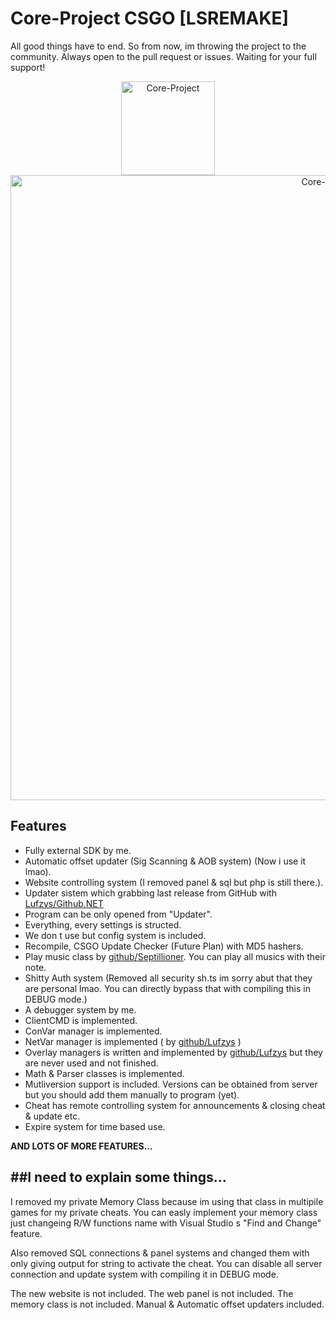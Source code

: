 Core-Project CSGO [LSREMAKE]
=============
All good things have to end. So from now, im throwing the project to the community. Always open to the pull request or issues. Waiting for your full support! 
<p align="center">
<img src="https://lysep.com/coreproject/img/CoreCheat.png" alt="Core-Project" width="150"/>

<img src="https://i.postimg.cc/yNW96mCS/Core-Project1.png" alt="Core-Project" width="1000"/>
</p>



Features
-------------
- Fully external SDK by me.
- Automatic offset updater (Sig Scanning & AOB system) (Now i use it lmao).
- Website controlling system (I removed panel & sql but php is still there.).
- Updater sistem which grabbing last release from GitHub with [Lufzys/Github.NET](https://github.com/Lufzys/Github.NET "Lufzys/Github.NET")
- Program can be only opened from "Updater".
- Everything, every settings is structed.
- We don t use but config system is included.
- Recompile, CSGO Update Checker (Future Plan) with MD5 hashers.
- Play music class by [github/Septillioner](https://github.com/septillioner "github/Septillioner"). You can play all musics with their note.
- Shitty Auth system (Removed all security sh.ts im sorry abut that they are personal lmao. You can directly bypass that with compiling this in DEBUG mode.)
- A debugger system by me.
- ClientCMD is implemented.
- ConVar manager is implemented.
- NetVar manager is implemented ( by [github/Lufzys](https://github.com/lufzys "github/Lufzys") )
- Overlay managers is written and implemented by [github/Lufzys](https://github.com/lufzys "github/Lufzys") but they are never used and not finished.
- Math & Parser classes is implemented.
- Mutliversion support is included. Versions can be obtained from server but you should add them manually to program (yet).
- Cheat has remote controlling system for announcements & closing cheat & update etc.
- Expire system for time based use.

**AND LOTS OF MORE FEATURES...**



##I need to explain some things...
----
I removed my private Memory Class because im using that class in multipile games for my private cheats. You can easly implement your memory class just changeing R/W functions name with Visual Studio s "Find and Change" feature.

Also removed SQL connections & panel systems and changed them with only giving output for string to activate the cheat. You can disable all server connection and update system with compiling it in DEBUG mode.

The new website is not included.
The web panel is not included.
The memory class is not included.
Manual & Automatic offset updaters included.
